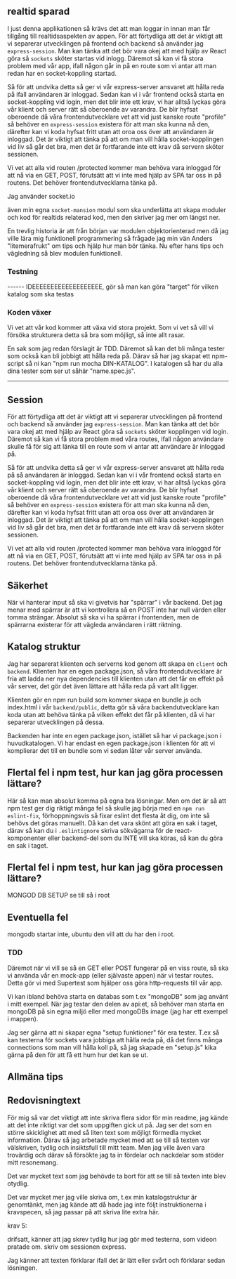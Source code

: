 

## realtid sparad

I just denna applikationen så krävs det att man loggar in innan man får tillgång
till realtidsaspekten av appen. För att förtydliga att det är viktigt att vi
separerar utvecklingen på frontend och backend så använder jag `express-session`.
Man kan tänka att det bör vara okej att med hjälp av React göra så `sockets` sköter startas vid inlogg.
Däremot så kan vi få stora problem med vår app, ifall någon går in på en route som
vi antar att man redan har en socket-koppling startad.

Så för att undvika detta så ger vi vår express-server ansvaret att hålla reda på
ifall användaren är inloggad. Sedan kan vi i vår frontend också starta en socket-koppling
vid login, men det blir inte ett krav, vi har alltså lyckas göra vår klient och server
rätt så oberoende av varandra. De blir hyfsat oberoende då våra frontendutvecklare
vet att vid just kanske route "profile" så behöver en `express-session` existera
för att man ska kunna nå den, därefter kan vi koda hyfsat fritt utan att oroa oss över
att användaren är inloggad. Det är viktigt att tänka på att om man vill hålla
socket-kopplingen vid liv så går det bra, men det är fortfarande inte ett krav
då servern sköter sessionen.


Vi vet att alla vid routen /protected kommer man behöva vara inloggad för att nå
via en GET, POST, förutsätt att vi inte med hjälp av SPA tar oss in på routens.
Det behöver frontendutvecklarna tänka på.






Jag använder socket.io


även min egna `socket-mansion` modul som ska underlätta att skapa moduler och
kod för realtids relaterad kod, men den skriver jag mer om längst ner.



En trevlig historia är att från början var
modulen objektorienterad men då jag ville lära mig funktionell programmering
så frågade jag min vän Anders "litemerafrukt" om tips och hjälp hur man bör tänka.
Nu efter hans tips och vägledning så blev modulen funktionell.



### Testning

------ IDEEEEEEEEEEEEEEEEEEE, gör så man kan göra "target" för vilken katalog
som ska testas

### Koden växer

Vi vet att vår kod kommer att växa vid stora projekt. Som vi vet så vill vi
försöka strukturera detta så bra som möjligt, så inte allt rasar.

En sak som jag redan förslagit är TDD. Däremot så kan det
bli många tester som också kan bli jobbigt att hålla reda på. Därav så har jag
skapat ett npm-script så ni kan "npm run mocha DIN-KATALOG". I katalogen så
har du alla dina tester som ser ut såhär "name.spec.js".




--------------------------------------------------------------------------------
## Session

För att förtydliga att det är viktigt att vi separerar utvecklingen på frontend
och backend så använder jag `express-session`. Man kan tänka att det bör vara
okej att med hjälp av React göra så `sockets` sköter kopplingen vid login. Däremot
så kan vi få stora problem med våra routes, ifall någon användare skulle få för sig
att länka till en route som vi antar att användare är inloggad på.

Så för att undvika detta så ger vi vår express-server ansvaret att hålla reda på
så användaren är inloggad. Sedan kan vi i vår frontend också starta en socket-koppling
vid login, men det blir inte ett krav, vi har alltså lyckas göra vår klient och server
rätt så oberoende av varandra. De blir hyfsat oberoende då våra frontendutvecklare
vet att vid just kanske route "profile" så behöver en `express-session` existera
för att man ska kunna nå den, därefter kan vi koda hyfsat fritt utan att oroa oss över
att användaren är inloggad. Det är viktigt att tänka på att om man vill hålla
socket-kopplingen vid liv så går det bra, men det är fortfarande inte ett krav
då servern sköter sessionen.


Vi vet att alla vid routen /protected kommer man behöva vara inloggad för att nå
via en GET, POST, förutsätt att vi inte med hjälp av SPA tar oss in på routens.
Det behöver frontendutvecklarna tänka på.




## Säkerhet

När vi hanterar input så ska vi givetvis har "spärrar" i vår backend. Det jag
menar med spärrar är att vi kontrollera så en POST inte har null värden eller
tomma strängar. Absolut så ska vi ha spärrar i frontenden, men de spärrarna
existerar för att vägleda användaren i rätt riktning.







## Katalog struktur

Jag har separerat klienten och serverns kod genom att skapa en `client` och
`backend`. Klienten har en egen package.json, så våra frontendutvecklare är
fria att ladda ner nya dependencies till klienten utan att det får en effekt
på vår server, det gör det även lättare att hålla reda på vart allt ligger.

Klienten gör en npm run build som kommer skapa en bundle.js och index.html
i vår `backend/public`, detta gör så våra backendutvecklare kan koda utan att
behöva tänka på vilken effekt det får på klienten, då vi har separerar utvecklingen på
dessa.

Backenden har inte en egen package.json, istället så har vi package.json i huvudkatalogen.
Vi har endast en egen package.json i klienten för att vi komplierar det till en bundle
som vi sedan låter vår server använda.



## Flertal fel i npm test, hur kan jag göra processen lättare?

Här så kan man absolut komma på egna bra lösningar. Men om det är så att npm test
ger dig riktigt många fel så skulle jag börja med en `npm run eslint-fix`, förhoppningsvis
så fixar eslint det flesta åt dig, om inte så behövs det göras manuellt. Då kan det
vara skönt att göra en sak i taget, därav så kan du i `.eslintignore` skriva sökvägarna
för de react-komponenter eller backend-del som du INTE vill ska köras, så kan du
göra en sak i taget.


## Flertal fel i npm test, hur kan jag göra processen lättare?

MONGOD DB SETUP se till så i root


## Eventuella fel

mongodb startar inte, ubuntu den vill att du har den i root.


### TDD


Däremot när vi vill se så en GET eller POST fungerar på en viss route, så ska
vi använda vår en mock-app (eller självaste appen) när vi testar routes. Detta
gör vi med Supertest som hjälper oss göra http-requests till vår app.

Vi kan ibland behöva starta en databas som t.ex "mongoDB" som jag använt i mitt
exempel. När jag testar den delen av api:et, så behöver man starta en mongoDB
på sin egna miljö eller med mongoDBs image (jag har ett exempel i mappen).


Jag ser gärna att ni skapar egna "setup funktioner" för era tester. T.ex så kan
testerna för sockets vara jobbiga att hålla reda på, då det finns många connections
som man vill hålla koll på, så jag skapade en "setup.js" kika gärna på den för
att få ett hum hur det kan se ut.


## Allmäna tips

## Redovisningtext

För mig så var det viktigt att inte skriva flera sidor för min readme, jag kände
att det inte riktigt var det som uppgiften gick ut på. Jag ser det som en större
skicklighet att med så liten text som möjligt förmedla mycket information. Därav så
jag arbetade mycket med att se till så texten var välskriven, tydlig och insiktsfull
till mitt team. Men jag ville även vara trovärdig och därav så försökte jag
ta in fördelar och nackdelar som stöder mitt resonemang.


Det var mycket text som jag behövde ta bort för att se till så texten inte blev
otydlig.



Det var mycket mer jag ville skriva om, t.ex min katalogstruktur är genomtänkt,
men jag kände att då hade jag inte följt instruktionerna i kravspecen, så jag
passar på att skriva lite extra här.




krav 5:

drifsatt, känner att jag skrev tydlig hur jag gör med testerna, som videon pratade om.
skriv om sessionen express.


Jag känner att texten förklarar ifall det är lätt eller svårt och förklarar
sedan lösningen.
